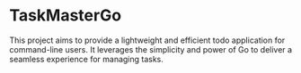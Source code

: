 # TaskMasterGo
This project aims to provide a lightweight and efficient todo application for command-line users. It leverages the simplicity and power of Go to deliver a seamless experience for managing tasks.
